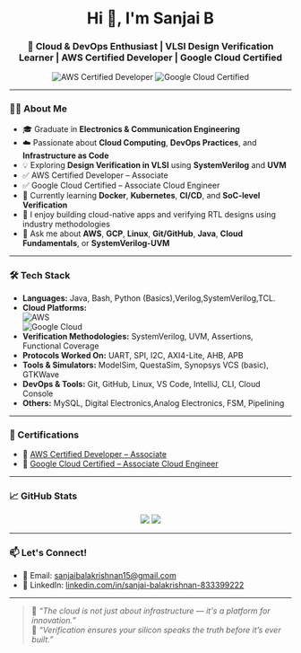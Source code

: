 <h1 align="center">Hi 👋, I'm Sanjai B</h1>
<h3 align="center">🚀 Cloud & DevOps Enthusiast | VLSI Design Verification Learner | AWS Certified Developer | Google Cloud Certified</h3>

<p align="center">
  <img src="https://img.shields.io/badge/AWS%20Certified-Developer%20Associate-232F3E?logo=amazon-aws&logoColor=white" alt="AWS Certified Developer">
  <img src="https://img.shields.io/badge/Google%20Cloud-Certified-4285F4?logo=google-cloud&logoColor=white" alt="Google Cloud Certified">
</p>

---

### 👨‍💻 About Me

- 🎓 Graduate in **Electronics & Communication Engineering**  
- ☁️ Passionate about **Cloud Computing**, **DevOps Practices**, and **Infrastructure as Code**
- 💡 Exploring **Design Verification in VLSI** using **SystemVerilog** and **UVM**
- ✅ AWS Certified Developer – Associate  
- ✅ Google Cloud Certified – Associate Cloud Engineer
- 🧠 Currently learning **Docker**, **Kubernetes**, **CI/CD**, and **SoC-level Verification**
- 🚀 I enjoy building cloud-native apps and verifying RTL designs using industry methodologies
- 💬 Ask me about **AWS**, **GCP**, **Linux**, **Git/GitHub**, **Java**, **Cloud Fundamentals**, or **SystemVerilog-UVM**

---

### 🛠️ Tech Stack

- **Languages:** Java, Bash, Python (Basics),Verilog,SystemVerilog,TCL.
- **Cloud Platforms:**  
  ![AWS](https://img.shields.io/badge/-AWS-232F3E?logo=amazon-aws&logoColor=white)  
  ![Google Cloud](https://img.shields.io/badge/-Google%20Cloud-4285F4?logo=google-cloud&logoColor=white)
- **Verification Methodologies:** SystemVerilog, UVM, Assertions, Functional Coverage
- **Protocols Worked On:** UART, SPI, I2C, AXI4-Lite, AHB, APB
- **Tools & Simulators:** ModelSim, QuestaSim, Synopsys VCS (basic), GTKWave
- **DevOps & Tools:** Git, GitHub, Linux, VS Code, IntelliJ, CLI, Cloud Console
- **Others:** MySQL, Digital Electronics,Analog Electronics, FSM, Pipelining

---

### 📜 Certifications

- 🏅 [AWS Certified Developer – Associate](https://www.credly.com/badges/a2d3e942-099d-4e26-afda-f7564ba635ec)  
- 🏅 [Google Cloud Certified – Associate Cloud Engineer](https://www.credly.com/badges/9d89b975-c244-41b5-9f2c-7271cb36fd44/public_url)

---

### 📈 GitHub Stats

<p align="center">
  <img src="https://github-readme-stats.vercel.app/api?username=sanjaib&show_icons=true&theme=github_dark" />
  <img src="https://github-readme-streak-stats.herokuapp.com/?user=sanjaib&theme=dark" />
</p>

---

### 📫 Let's Connect!

- 📧 Email: [sanjaibalakrishnan15@gmail.com](mailto:sanjaibalakrishnan15@gmail.com)  
- 💼 LinkedIn: [linkedin.com/in/sanjai-balakrishnan-833399222](https://www.linkedin.com/in/sanjai-balakrishnan-833399222/)

---

> 🌟 *“The cloud is not just about infrastructure — it's a platform for innovation.”*  
> 🌟 *“Verification ensures your silicon speaks the truth before it’s ever built.”*
